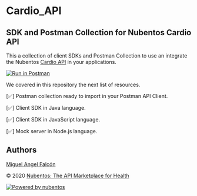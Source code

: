 # Cardio_API
## SDK and Postman Collection for Nubentos Cardio API
This a collection of client SDKs and Postman Collection to use an integrate the Nubentos [Cardio API](https://apimarket.nubentos.com/store/apis/info?name=CardioAPI&version=1.0.0&provider=owner-AT-nubentos.com&tenant=nubentos.com&utm_source=postman&utm_medium=documentacion&utm_campaign=workflow&utm_content=doc)  in your applications.

[![Run in Postman](https://run.pstmn.io/button.svg)](https://app.getpostman.com/run-collection/99c24d9597df2816e4c2)

We covered in this repository the next list of resources.

[:white_check_mark:] Postman collection ready to import in your Postman API Client.

[:white_check_mark:] Client SDK in Java language.

[:white_check_mark:] Client SDK in JavaScript language.

[:white_check_mark:] Mock server in Node.js language.


## Authors

[Miguel Angel Falcón](https://www.miguelangelfalcon.es) 

© 2020 [Nubentos: The API Marketplace for Health](https://www.nubentos.com/?utm_source=directorio&utm_medium=clientes&utm_campaign=inicio&utm_content=github)

[![Powered by nubentos](https://img.shields.io/badge/powered_by-nubentos.com-blue)](https://www.nubentos.com?utm_source=barget)


